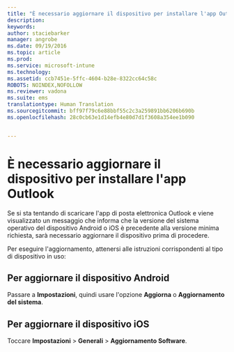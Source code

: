 ```yaml
---
title: "È necessario aggiornare il dispositivo per installare l'app Outlook | Microsoft Intune"
description: 
keywords: 
author: staciebarker
manager: angrobe
ms.date: 09/19/2016
ms.topic: article
ms.prod: 
ms.service: microsoft-intune
ms.technology: 
ms.assetid: ccb7451e-5ffc-4604-b28e-8322cc64c58c
ROBOTS: NOINDEX,NOFOLLOW
ms.reviewer: vadona
ms.suite: ems
translationtype: Human Translation
ms.sourcegitcommit: bff97f79c6e88bbf55c2c3a259891bb6206b690b
ms.openlocfilehash: 28c0cb63e1d14efb4e80d7d1f3608a354ee1b090


---
```


# È necessario aggiornare il dispositivo per installare l'app Outlook

Se si sta tentando di scaricare l'app di posta elettronica Outlook e viene visualizzato un messaggio che informa che la versione del sistema operativo del dispositivo Android o iOS è precedente alla versione minima richiesta, sarà necessario aggiornare il dispositivo prima di procedere.

Per eseguire l'aggiornamento, attenersi alle istruzioni corrispondenti al tipo di dispositivo in uso:

## Per aggiornare il dispositivo Android
Passare a **Impostazioni**, quindi usare l'opzione **Aggiorna** o **Aggiornamento del sistema**.

## Per aggiornare il dispositivo iOS
Toccare **Impostazioni** &gt; **Generali** &gt; **Aggiornamento Software**.



<!--HONumber=Sep16_HO3-->


